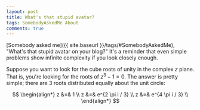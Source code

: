 ```yaml
---
layout: post
title: What's that stupid avatar?
tags: SomebodyAskedMe About
comments: true
---
```


[Somebody asked me]({{ site.baseurl }}/tags/#SomebodyAskedMe), "What's that stupid avatar
on your blog?"  It's a reminder that even simple problems show infinite complexity if you
look closely enough.  

Suppose you want to look for the cube roots of unity in the complex $z$ plane.  That is,
you're looking for the roots of $z^3 - 1 = 0$.  The answer is pretty simple; there are 3
roots distributed equally about the unit circle:

$$
\begin{align*}
  z &=& 1               \\
  z &=& e^{2 \pi i / 3} \\
  z &=& e^{4 \pi i / 3} \\
\end{align*}
$$

